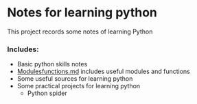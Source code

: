 # Notes for learning python

This project records some notes of learning Python



### Includes:

+  Basic python skills notes
  + [Modulesfunctions.md](https://github.com/RinLinux/Auto_python/blob/master/Modulesfunctions.md) includes useful modules and functions
+ Some useful sources for learning python
+ Some practical projects for learning python
  + Python spider

